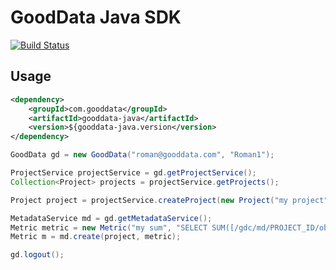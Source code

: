 # GoodData Java SDK

[![Build Status](https://travis-ci.org/martiner/gooddata-java.png?branch=master)](https://travis-ci.org/martiner/gooddata-java)

## Usage

```xml
<dependency>
    <groupId>com.gooddata</groupId>
    <artifactId>gooddata-java</artifactId>
    <version>${gooddata-java.version</version>
</dependency>
```

```java
GoodData gd = new GoodData("roman@gooddata.com", "Roman1");

ProjectService projectService = gd.getProjectService();
Collection<Project> projects = projectService.getProjects();

Project project = projectService.createProject(new Project("my project", "MyAuthToken"));

MetadataService md = gd.getMetadataService();
Metric metric = new Metric("my sum", "SELECT SUM([/gdc/md/PROJECT_ID/obj/ID])", "#,##0");
Metric m = md.create(project, metric);

gd.logout();
```
